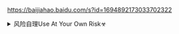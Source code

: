 <https://baijiahao.baidu.com/s?id=1694892173033702322>
<details><summary>风险自理Use At Your Own Risk☣</summary>

<a href="https://6s9.cc/">6s9.cc/</a><img src="https://slack-imgs.com/?url=https://upload.wikimedia.org/wikipedia/commons/5/52/%E6%9F%B3%E6%B0%B8%E9%80%A0%E5%83%8F.jpg">
</details>
<https://baijiahao.baidu.com/s?id=1694892173033702322>
